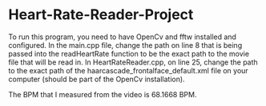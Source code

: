 # Heart-Rate-Reader-Project
To run this program, you need to have OpenCv and fftw installed and configured.
In the main.cpp file, change the path on line 8 that is being passed into the readHeartRate function to be the exact path to the movie file that will be read in.
In HeartRateReader.cpp, on line 25, change the path to the exact path of the haarcascade_frontalface_default.xml file on your computer (should be part of the OpenCv installation).

The BPM that I measured from the video is 68.1668 BPM.
